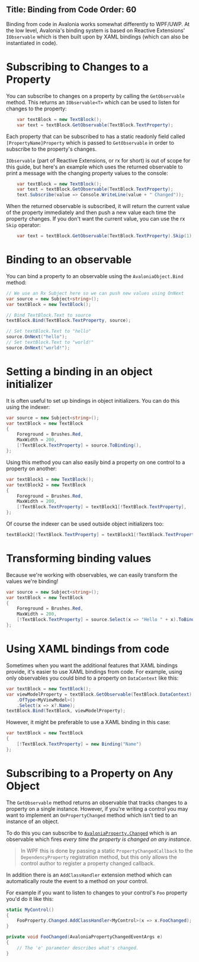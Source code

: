 Title: Binding from Code
Order: 60
---

Binding from code in Avalonia works somewhat differently to WPF/UWP. At the low level, Avalonia's
binding system is based on Reactive Extensions' `IObservable` which is then built upon by XAML
bindings (which can also be instantiated in code).

# Subscribing to Changes to a Property

You can subscribe to changes on a property by calling the `GetObservable`
method. This returns an `IObservable<T>` which can be used to listen for changes
to the property:

```csharp
    var textBlock = new TextBlock();
    var text = textBlock.GetObservable(TextBlock.TextProperty);
```

Each property that can be subscribed to has a static readonly field called
`[PropertyName]Property` which is passed to `GetObservable` in order to
subscribe to the property's changes.

`IObservable` (part of Reactive Extensions, or rx for short) is out of scope
for this guide, but here's an example which uses the returned observable to
print a message with the changing property values to the console:

```c#
    var textBlock = new TextBlock();
    var text = textBlock.GetObservable(TextBlock.TextProperty);
    text.Subscribe(value => Console.WriteLine(value + " Changed"));
```

When the returned observable is subscribed, it will return the current value
of the property immediately and then push a new value each time the property
changes. If you don't want the current value, you can use the rx `Skip`
operator:

```c#
    var text = textBlock.GetObservable(TextBlock.TextProperty).Skip(1);
```

# Binding to an observable

You can bind a property to an observable using the `AvaloniaObject.Bind` method:

```csharp
// We use an Rx Subject here so we can push new values using OnNext
var source = new Subject<string>();
var textBlock = new TextBlock();

// Bind TextBlock.Text to source
textBlock.Bind(TextBlock.TextProperty, source);

// Set textBlock.Text to "hello"
source.OnNext("hello");
// Set textBlock.Text to "world!"
source.OnNext("world!");
```

# Setting a binding in an object initializer

It is often useful to set up bindings in object initializers. You can do this using the indexer:

```csharp
var source = new Subject<string>();
var textBlock = new TextBlock
{
    Foreground = Brushes.Red,
    MaxWidth = 200,
    [!TextBlock.TextProperty] = source.ToBinding(),
};
```

Using this method you can also easily bind a property on one control to a property on another:

```csharp
var textBlock1 = new TextBlock();
var textBlock2 = new TextBlock
{
    Foreground = Brushes.Red,
    MaxWidth = 200,
    [!TextBlock.TextProperty] = textBlock1[!TextBlock.TextProperty],
};
```

Of course the indexer can be used outside object initializers too:

```csharp
textBlock2[!TextBlock.TextProperty] = textBlock1[!TextBlock.TextProperty];
```

# Transforming binding values

Because we're working with observables, we can easily transform the values we're binding!

```csharp
var source = new Subject<string>();
var textBlock = new TextBlock
{
    Foreground = Brushes.Red,
    MaxWidth = 200,
    [!TextBlock.TextProperty] = source.Select(x => "Hello " + x).ToBinding(),
};
```

# Using XAML bindings from code

Sometimes when you want the additional features that XAML bindings provide, it's easier to use XAML bindings from code. For example, using only observables you could bind to a property on `DataContext` like this:

```csharp
var textBlock = new TextBlock();
var viewModelProperty = textBlock.GetObservable(TextBlock.DataContext)
    .OfType<MyViewModel>()
    .Select(x => x?.Name);
textBlock.Bind(TextBlock, viewModelProperty);
```

However, it might be preferable to use a XAML binding in this case:

```csharp
var textBlock = new TextBlock
{
    [!TextBlock.TextProperty] = new Binding("Name")
};
```

# Subscribing to a Property on Any Object

The `GetObservable` method returns an observable that tracks changes to a property on a single
instance. However, if you're writing a control you may want to implement an `OnPropertyChanged`
method which isn't tied to an instance of an object.

To do this you can subscribe to 
[`AvaloniaProperty.Changed`](/api/Avalonia/AvaloniaProperty/65237C52) which is an observable which
fires _every time the property is changed on any instance_.

> In WPF this is done by passing a static `PropertyChangedCallback` to the `DependencyProperty`
  registration method, but this only allows the control author to register a property changed
  callback.

In addition there is an `AddClassHandler` extension method which can automatically route the 
event to a method on your control.

For example if you want to listen to changes to your control's `Foo` property
you'd do it like this:

```csharp
static MyControl()
{
    FooProperty.Changed.AddClassHandler<MyControl>(x => x.FooChanged);
}

private void FooChanged(AvaloniaPropertyChangedEventArgs e)
{
    // The 'e' parameter describes what's changed.
}
```
